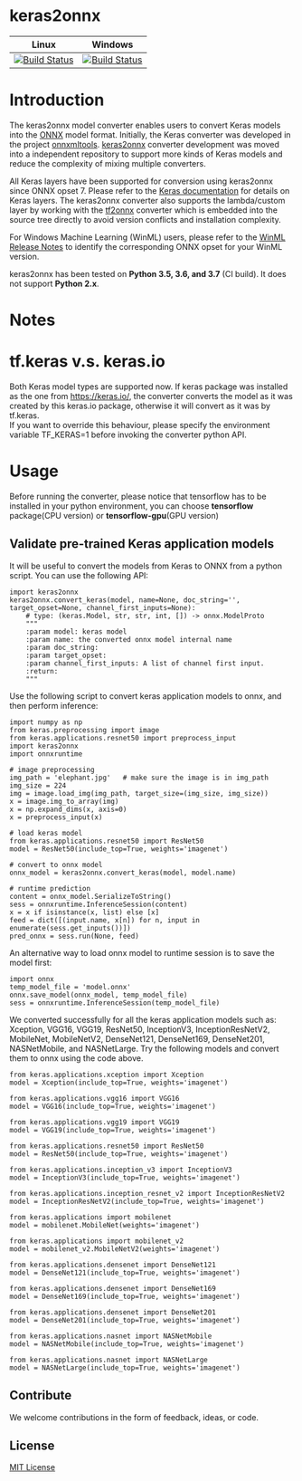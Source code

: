 # keras2onnx

| Linux | Windows |
|-------|---------|
| [![Build Status](https://dev.azure.com/onnxmltools/ketone/_apis/build/status/linux-conda-ci?branchName=master)](https://dev.azure.com/onnxmltools/ketone/_build/latest?definitionId=9&branchName=master) | [![Build Status](https://dev.azure.com/onnxmltools/ketone/_apis/build/status/win32-conda-ci?branchName=master)](https://dev.azure.com/onnxmltools/ketone/_build/latest?definitionId=10&branchName=master) |


# Introduction
The keras2onnx model converter enables users to convert Keras models into the [ONNX](https://onnx.ai) model format.
Initially, the Keras converter was developed in the project [onnxmltools](https://github.com/onnx/onnxmltools). [keras2onnx](https://github.com/onnx/keras-onnx) converter development was moved into a independent repository to support more kinds of Keras models and reduce the complexity of mixing multiple converters.

All Keras layers have been supported for conversion using keras2onnx since ONNX opset 7. Please refer to the [Keras documentation](https://keras.io/layers/about-keras-layers/) for details on Keras layers. The keras2onnx converter also supports the lambda/custom layer by working with the [tf2onnx](https://github.com/onnx/tensorflow-onnx) converter which is embedded into the source tree directly to avoid version conflicts and installation complexity.

For Windows Machine Learning (WinML) users, please refer to the [WinML Release Notes](https://docs.microsoft.com/en-us/windows/ai/windows-ml/release-notes) to identify the corresponding ONNX opset for your WinML version.

keras2onnx has been tested on **Python 3.5, 3.6, and 3.7** (CI build). It does not support **Python 2.x**.

# Notes

# tf.keras v.s. keras.io
Both Keras model types are supported now. If keras package was installed as the one from https://keras.io/, the converter converts the model as it was created by this keras.io package, otherwise it will convert as it was by tf.keras.<br>
If you want to override this behaviour, please specify the environment variable TF_KERAS=1 before invoking the converter python API.

# Usage
Before running the converter, please notice that tensorflow has to be installed in your python environment,
you can choose **tensorflow** package(CPU version) or **tensorflow-gpu**(GPU version)
## Validate pre-trained Keras application models
It will be useful to convert the models from Keras to ONNX from a python script.
You can use the following API:
```
import keras2onnx
keras2onnx.convert_keras(model, name=None, doc_string='', target_opset=None, channel_first_inputs=None):
    # type: (keras.Model, str, str, int, []) -> onnx.ModelProto
    """
    :param model: keras model
    :param name: the converted onnx model internal name
    :param doc_string:
    :param target_opset:
    :param channel_first_inputs: A list of channel first input.
    :return:
    """
```

Use the following script to convert keras application models to onnx, and then perform inference:
```
import numpy as np
from keras.preprocessing import image
from keras.applications.resnet50 import preprocess_input
import keras2onnx
import onnxruntime

# image preprocessing
img_path = 'elephant.jpg'   # make sure the image is in img_path
img_size = 224
img = image.load_img(img_path, target_size=(img_size, img_size))
x = image.img_to_array(img)
x = np.expand_dims(x, axis=0)
x = preprocess_input(x)

# load keras model
from keras.applications.resnet50 import ResNet50
model = ResNet50(include_top=True, weights='imagenet')

# convert to onnx model
onnx_model = keras2onnx.convert_keras(model, model.name)

# runtime prediction
content = onnx_model.SerializeToString()
sess = onnxruntime.InferenceSession(content)
x = x if isinstance(x, list) else [x]
feed = dict([(input.name, x[n]) for n, input in enumerate(sess.get_inputs())])
pred_onnx = sess.run(None, feed)
```

An alternative way to load onnx model to runtime session is to save the model first:
```
import onnx
temp_model_file = 'model.onnx'
onnx.save_model(onnx_model, temp_model_file)
sess = onnxruntime.InferenceSession(temp_model_file)
```

We converted successfully for all the keras application models such as:
Xception, VGG16, VGG19, ResNet50, InceptionV3, InceptionResNetV2, MobileNet, MobileNetV2, DenseNet121, DenseNet169, DenseNet201, NASNetMobile, and NASNetLarge.
Try the following models and convert them to onnx using the code above.

```
from keras.applications.xception import Xception
model = Xception(include_top=True, weights='imagenet')

from keras.applications.vgg16 import VGG16
model = VGG16(include_top=True, weights='imagenet')

from keras.applications.vgg19 import VGG19
model = VGG19(include_top=True, weights='imagenet')

from keras.applications.resnet50 import ResNet50
model = ResNet50(include_top=True, weights='imagenet')

from keras.applications.inception_v3 import InceptionV3
model = InceptionV3(include_top=True, weights='imagenet')

from keras.applications.inception_resnet_v2 import InceptionResNetV2
model = InceptionResNetV2(include_top=True, weights='imagenet')

from keras.applications import mobilenet
model = mobilenet.MobileNet(weights='imagenet')

from keras.applications import mobilenet_v2
model = mobilenet_v2.MobileNetV2(weights='imagenet')

from keras.applications.densenet import DenseNet121
model = DenseNet121(include_top=True, weights='imagenet')

from keras.applications.densenet import DenseNet169
model = DenseNet169(include_top=True, weights='imagenet')

from keras.applications.densenet import DenseNet201
model = DenseNet201(include_top=True, weights='imagenet')

from keras.applications.nasnet import NASNetMobile
model = NASNetMobile(include_top=True, weights='imagenet')

from keras.applications.nasnet import NASNetLarge
model = NASNetLarge(include_top=True, weights='imagenet')
```

## Contribute
We welcome contributions in the form of feedback, ideas, or code.

## License
[MIT License](LICENSE)
